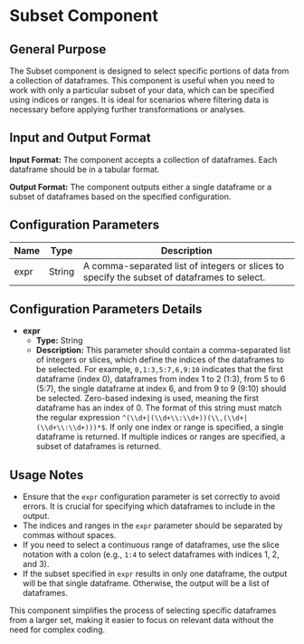 # Subset Component

## General Purpose

The Subset component is designed to select specific portions of data from a collection of dataframes. This component is useful when you need to work with only a particular subset of your data, which can be specified using indices or ranges. It is ideal for scenarios where filtering data is necessary before applying further transformations or analyses.

## Input and Output Format

**Input Format:** The component accepts a collection of dataframes. Each dataframe should be in a tabular format.

**Output Format:** The component outputs either a single dataframe or a subset of dataframes based on the specified configuration.

## Configuration Parameters

| Name | Type | Description |
| ---- | ---- | ----------- |
| expr | String | A comma-separated list of integers or slices to specify the subset of dataframes to select. |

## Configuration Parameters Details

- **expr**
  - **Type:** String
  - **Description:** This parameter should contain a comma-separated list of integers or slices, which define the indices of the dataframes to be selected. For example, `0,1:3,5:7,6,9:10` indicates that the first dataframe (index 0), dataframes from index 1 to 2 (1:3), from 5 to 6 (5:7), the single dataframe at index 6, and from 9 to 9 (9:10) should be selected. Zero-based indexing is used, meaning the first dataframe has an index of 0. The format of this string must match the regular expression `^(\\d+|(\\d+\\:\\d+))(\\,(\\d+|(\\d+\\:\\d+)))*$`. If only one index or range is specified, a single dataframe is returned. If multiple indices or ranges are specified, a subset of dataframes is returned.

## Usage Notes

- Ensure that the `expr` configuration parameter is set correctly to avoid errors. It is crucial for specifying which dataframes to include in the output.
- The indices and ranges in the `expr` parameter should be separated by commas without spaces.
- If you need to select a continuous range of dataframes, use the slice notation with a colon (e.g., `1:4` to select dataframes with indices 1, 2, and 3).
- If the subset specified in `expr` results in only one dataframe, the output will be that single dataframe. Otherwise, the output will be a list of dataframes.

This component simplifies the process of selecting specific dataframes from a larger set, making it easier to focus on relevant data without the need for complex coding.